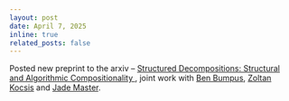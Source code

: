 ```yaml
---
layout: post
date: April 7, 2025
inline: true
related_posts: false
---
```


Posted new preprint to the arxiv – [Structured Decompositions: Structural and Algorithmic Compositionality
](https://arxiv.org/abs/2207.06091), joint work with [Ben Bumpus](https://bmbumpus.com/about-me/), [Zoltan Kocsis](https://existence.property/) and [Jade Master](https://sites.google.com/view/jadeedenstarmaster/home).
